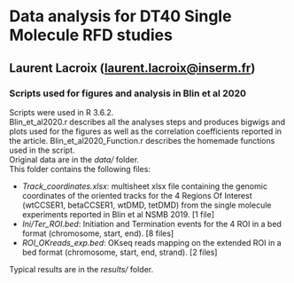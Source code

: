 

# Data analysis for DT40 Single Molecule RFD studies
## Laurent Lacroix (laurent.lacroix@inserm.fr)


### Scripts used for figures and analysis in Blin et al 2020

Scripts were used in R 3.6.2.  
Blin_et_al2020.r describes all the analyses steps and produces bigwigs and plots used for the figures as well as the correlation coefficients reported in the article. 
Blin_et_al2020_Function.r describes the homemade functions used in the script.  
Original data are in the *data/* folder.  
This folder contains the following files:  
- *Track_coordinates.xlsx*: multisheet xlsx file containing the genomic coordinates of the oriented tracks for the 4 Regions Of Interest (wtCCSER1, betaCCSER1, wtDMD, tetDMD) from the single molecule experiments reported in Blin et al NSMB 2019. [1 file]  
- *Ini/Ter_ROI.bed*: Initiation and Termination events for the 4 ROI in a bed format (chromosome, start, end). [8 files]  
- *ROI_OKreads_exp.bed*: OKseq reads mapping on the extended ROI in a bed format (chromosome, start, end, strand). [2 files]  

Typical results are in the *results/* folder.  
